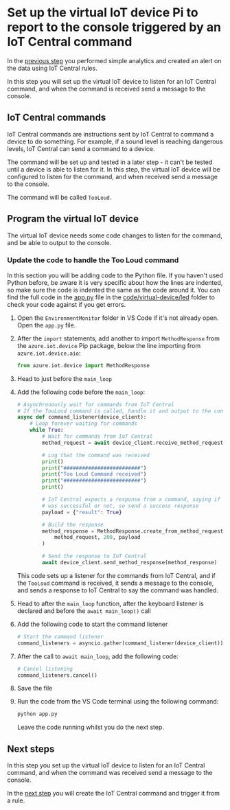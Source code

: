 # Set up the virtual IoT device Pi to report to the console triggered by an IoT Central command

In the [previous step](./rules.md) you performed simple analytics and created an alert on the data using IoT Central rules.

In this step you will set up the virtual IoT device to listen for an IoT Central command, and when the command is received send a message to the console.

## IoT Central commands

IoT Central commands are instructions sent by IoT Central to command a device to do something. For example, if a sound level is reaching dangerous levels, IoT Central can send a command to a device.

The command will be set up and tested in a later step - it can't be tested until a device is able to listen for it. In this step, the virtual IoT device will be configured to listen for the command, and when received send a message to the console.

The command will be called `TooLoud`.

## Program the virtual IoT device

The virtual IoT device needs some code changes to listen for the command, and be able to output to the console.

### Update the code to handle the Too Loud command

In this section you will be adding code to the Python file. If you haven't used Python before, be aware it is very specific about how the lines are indented, so make sure the code is indented the same as the code around it. You can find the full code in the [app.py](../code/virtual-device/led/app.py) file in the [code/virtual-device/led](../code/virtual-device/led) folder to check your code against if you get errors.

1. Open the `EnvironmentMonitor` folder in VS Code if it's not already open. Open the `app.py` file.

1. After the `import` statements, add another to import `MethodResponse` from the `azure.iot.device` Pip package, below the line importing from `azure.iot.device.aio`:

    ```python
    from azure.iot.device import MethodResponse
    ```

1. Head to just before the `main_loop`

1. Add the following code before the `main_loop`:

    ```python
    # Asynchronously wait for commands from IoT Central
    # If the TooLoud command is called, handle it and output to the console
    async def command_listener(device_client):
        # Loop forever waiting for commands
        while True:
            # Wait for commands from IoT Central
            method_request = await device_client.receive_method_request("TooLoud")

            # Log that the command was received
            print()
            print("#########################")
            print("Too Loud Command received")
            print("#########################")
            print()

            # IoT Central expects a response from a command, saying if the call
            # was successful or not, so send a success response
            payload = {"result": True}

            # Build the response
            method_response = MethodResponse.create_from_method_request(
                method_request, 200, payload
            )

            # Send the response to IoT Central
            await device_client.send_method_response(method_response)
    ```

    This code sets up a listener for the commands from IoT Central, and if the `TooLoud` command is received, it sends a message to the console, and sends a response to IoT Central to say the command was handled.

1. Head to after the `main_loop` function, after the keyboard listener is declared and before the `await main_loop()` call

1. Add the following code to start the command listener

    ```python
    # Start the command listener
    command_listeners = asyncio.gather(command_listener(device_client))
    ```

1. After the call to `await main_loop`, add the following code:

    ```python
    # Cancel listening
    command_listeners.cancel()
    ```

1. Save the file

1. Run the code from the VS Code terminal using the following command:

    ```sh
    python app.py
    ```

    Leave the code running whilst you do the next step.

## Next steps

In this step you set up the virtual IoT device to listen for an IoT Central command, and when the command was received send a message to the console.

In the [next step](./rules-command.md) you will create the IoT Central command and trigger it from a rule.
